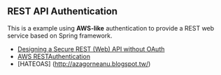 ## REST API Authentication ##

This is a example using **AWS-like** authentication to provide a REST web service based on Spring framework.

- [Designing a Secure REST (Web) API without OAuth](http://www.thebuzzmedia.com/designing-a-secure-rest-api-without-oauth-authentication/)
- [AWS RESTAuthentication](http://docs.aws.amazon.com/AmazonS3/latest/dev/RESTAuthentication.html)
- [HATEOAS] (http://azagorneanu.blogspot.tw/)